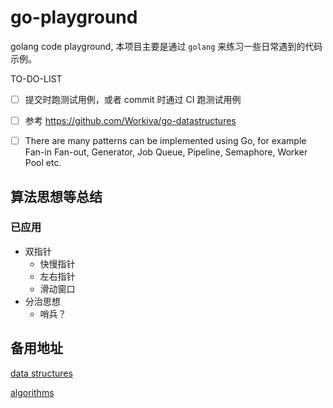 # go-playground
golang code playground, 本项目主要是通过 `golang` 来练习一些日常遇到的代码示例。

TO-DO-LIST

- [ ] 提交时跑测试用例，或者 commit 时通过 CI 跑测试用例
- [ ] 参考 https://github.com/Workiva/go-datastructures
- [ ] There are many patterns can be implemented using Go, for example Fan-in Fan-out, Generator, Job Queue, Pipeline, Semaphore, Worker Pool etc.


## 算法思想等总结

### 已应用

- 双指针
  - 快慢指针
  - 左右指针
  - 滑动窗口
- 分治思想
  - 哨兵？

## 备用地址

[data structures](https://en.wikipedia.org/wiki/List_of_data_structures)

[algorithms](https://en.wikipedia.org/wiki/Introduction_to_Algorithms)
